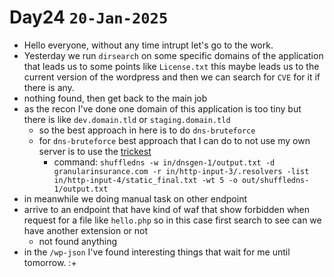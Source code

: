 # Day24 `20-Jan-2025`
- Hello everyone, without any time intrupt let's go to the work.
- Yesterday we run `dirsearch` on some specific domains of the application that leads us to some points like `License.txt` this maybe leads us to the current version of the wordpress and then we can search for `CVE` for it if there is any.
- nothing found, then get back to the main job
- as the recon I've done one domain of this application is too tiny but there is like `dev.domain.tld` or `staging.domain.tld`
    - so the best approach in here is to do `dns-bruteforce`
    - for `dns-bruteforce` best approach that I can do to not use my own server is to use the [trickest](https://trickest.io/)
        - command: `shuffledns -w in/dnsgen-1/output.txt -d granularinsurance.com -r in/http-input-3/.resolvers -list in/http-input-4/static_final.txt -wt 5 -o out/shuffledns-1/output.txt`
- in meanwhile we doing manual task on other endpoint
- arrive to an endpoint that have kind of waf that show forbidden when request for a file like `hello.php` so in this case first search to see can we have another extension or not
    - not found anything
- in the `/wp-json` I've found interesting things that wait for me until tomorrow. :+
